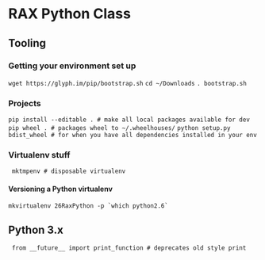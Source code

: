 # RAX Python Class

## Tooling
### Getting your environment set up
``` wget https://glyph.im/pip/bootstrap.sh ```
``` cd ~/Downloads ```
``` . bootstrap.sh ```

### Projects
``` pip install --editable . # make all local packages available for dev ```
``` pip wheel . # packages wheel to ~/.wheelhouses/ ```
``` python setup.py bdist_wheel # for when you have all dependencies installed in your env ```


### Virtualenv stuff
``` mktmpenv # disposable virtualenv```

#### Versioning a Python virtualenv
``` mkvirtualenv 26RaxPython -p `which python2.6` ```

## Python 3.x
``` from __future__ import print_function # deprecates old style print```